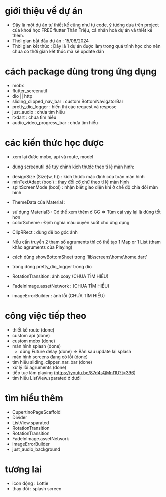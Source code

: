 # giới thiệu về dự án
 - Đây là một dự án tự thiết kế cũng như tự code, ý tưởng dựa trên project của khoá học FREE flutter Thân Triệu, cá nhân hoá dự án và thiết kế thêm.
 - Thời gian bắt đầu dự án : 15/08/2024
 - Thời gian kết thúc : Đây là 1 dự án được làm trong quá trình học cho nên chưa có thời gian kết thúc mà sẽ update dần 


# cách package dùng trong ứng dụng
 - mobx
 - flutter_screenutil
 - dio || http
 - sliding_clipped_nav_bar : custom BottomNavigatorBar
 - pretty_dio_logger : hiển thị các request và respose
 - just_audio : chưa tìm hiểu
 - rxdart : chưa tìm hiểu
 - audio_video_progress_bar : chưa tìm hiểu

 
# các kiến thức học được
 - xem lại được mobx, api và route, model

 - dùng screenutil để tuỳ chỉnh kích thước theo tỉ lệ màn hình:
  + designSize (Size(w, h)) : kích thước mặc định của toàn màn hình
  + minTextAdapt (bool) : thay đổi cỡ chữ theo tỉ lệ màn hình
  + splitScreenMode (bool) : nhận biết giao diện khi ở chế độ chia đôi màn hình

 - ThemeData của Material :
  + sử dụng Material3 : Có thể xem thêm ở GG => Túm cái váy lại là dùng tốt hơn
  + colorScheme : Định nghĩa màu xuyên suốt cho ứng dụng

 - ClipRRect : dùng để bo góc ảnh

 - Nếu cần truyền 2 tham số agruments thì có thể tạo 1 Map or 1 List (tham khảo agruments của Playing) 

 - cách dùng showBottomSheet trong 'lib\screens\home\home.dart' 

 - trong dùng pretty_dio_logger trong dio

 - RotationTransition: ảnh xoay (CHƯA TÌM HIỂU)

 - FadeInImage.assetNetwork : (CHƯA TÌM HIỂU)

 - imageErrorBuilder : ảnh lỗi (CHƯA TÌM HIỂU)

 



# công việc tiếp theo
 - thiết kế route                      (done)
 - custom api                          (done)
 - custom mobx                         (done)
 - màn hình splash                     (done)
    + dùng Future delay                (done) => Bản sau update lại splash 
 - màn hình screens đang có lỗi        (done)
 - tìm hiểu sliding_clipper_nar_bar    (done)
 - xử lý lỗi agruments                 (done)
 - tiếp tục làm playing
 (https://youtu.be/87d4sQMnf1U?t=396)
 - tìm hiểu ListView.sparated ở dưới


# tìm hiểu thêm
 - CupertinoPageScaffold
 - Divider 
 - ListView.sparated
 - RotationTransition
 - RotationTransition
 - FadeInImage.assetNetwork
 - imageErrorBuilder
 - just_audio_background

# tương lai
 - icon động : Lottie
 - thay đổi : splash screen


